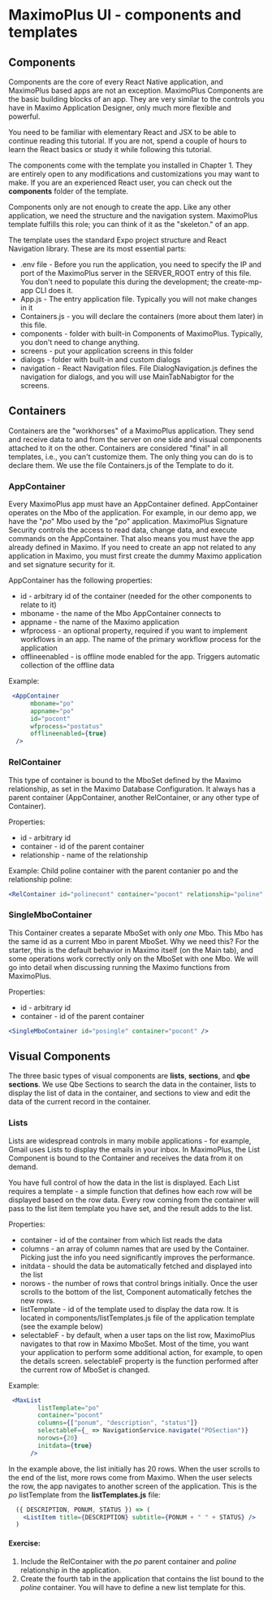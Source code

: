 # MaximoPlus UI - components and templates

## Components

Components are the core of every React Native application, and MaximoPlus based apps are not an exception.  MaximoPlus Components are the basic building blocks of an app. They are very similar to the controls you have in Maximo Application Designer, only much more flexible and powerful.

You need to be familiar with elementary React and JSX to be able to continue reading this tutorial. If you are not, spend a couple of hours to learn the React basics or study it while following this tutorial.

The components come with the template you installed in Chapter 1. They are entirely open to any modifications and customizations you may want to make. If you are an experienced React user, you can check out the __components__ folder of the template.

Components only are not enough to create the app. Like any other application, we need the structure and the navigation system. MaximoPlus template fulfills this role; you can think of it as the  "skeleton." of an app.

The template uses the standard Expo project structure and React Navigation library. These are its most essential parts:

- .env file - Before you run the application, you need to specify the IP and port of the MaximoPlus server in the SERVER_ROOT entry of this file.  You don't need to populate this during the development; the create-mp-app CLI does it.
- App.js - The entry application file. Typically you will not make changes in it
- Containers.js - you will declare the containers (more about them later) in this file.
- components - folder with built-in Components of MaximoPlus. Typically, you don't need to change anything.
- screens - put your application screens in this folder
- dialogs - folder with built-in and custom dialogs
- navigation - React Navigation files. File DialogNavigation.js defines the navigation for dialogs, and you will use MainTabNabigtor for the screens.

## Containers

Containers are the "workhorses" of a MaximoPlus application. They send and receive data to and from the server on one side and visual components attached to it on the other. Containers are considered "final" in all templates, i.e., you can't customize them. The only thing you can do is to declare them. We use the file Containers.js of the Template to do it.

### AppContainer

Every MaximoPlus app must have an AppContainer defined. AppContainer operates on the Mbo of the application. For example, in our demo app, we have the "_po_" Mbo used by the "_po_" application. MaximoPlus Signature Security controls the access to read data, change data, and execute commands on the AppContainer. That also means you must have the app already defined in Maximo. If you need to create an app not related to any application in Maximo, you must first create the dummy Maximo application and set signature security for it.

AppContainer has the following properties:

- id - arbitrary id of the container (needed for the other components to relate to it)
 - mboname - the name of the Mbo AppContainer connects to
 - appname - the name of the Maximo application
 - wfprocess - an optional property, required if you want to implement workflows in an app. The name of the primary workflow process for the application
 - offlineenabled - is offline mode enabled for the app. Triggers automatic collection of the offline data

Example:

```jsx
 <AppContainer
      mboname="po"
      appname="po"
      id="pocont"
      wfprocess="postatus"
      offlineenabled={true}
  />
```

### RelContainer

This type of container is bound to the MboSet defined by the Maximo relationship, as set in the Maximo Database Configuration. It always has a parent container (AppContainer, another RelContainer, or any other type of Container).

Properties:

 - id - arbitrary id
 - container - id of the parent container
 - relationship - name of the relationship

Example:
Child poline container with the parent contanier po and the relationship poline:
```jsx
<RelContainer id="polinecont" container="pocont" relationship="poline" />
```

### SingleMboContainer

This Container creates a separate MboSet with only _one_ Mbo. This Mbo has the same id as a current Mbo in parent MboSet. Why we need this? For the starter, this is the default behavior in Maximo itself (on the Main tab), and some operations work correctly only on the MboSet with one Mbo. We will go into detail when discussing running the Maximo functions from MaximoPlus.

Properties:

- id - arbitrary id
- container - id of the parent container

```jsx
<SingleMboContainer id="posingle" container="pocont" />
```

## Visual Components

The three basic types of visual components are __lists__, __sections__, and __qbe sections__. We use Qbe Sections to search the data in the container, lists to display the list of data in the container, and sections to view and edit the data of the current record in the container.

### Lists

Lists are widespread controls in many mobile applications - for example, Gmail uses Lists to display the emails in your inbox. In MaximoPlus, the List Component is bound to the Container and receives the data from it on demand.

You have full control of how the data in the list is displayed. Each List requires a template - a simple function that defines how each row will be displayed based on the row data. Every row coming from the container will pass to the list item template you have set, and the result adds to the list. 

Properties:

- container - id of the container from which list reads the data
 - columns - an array of column names that are used by the Container. Picking just the info you need significantly improves the performance.
 - initdata - should the data be automatically fetched and displayed into the list
 - norows - the number of rows that control brings initially. Once the user scrolls to the bottom of the list,  Component automatically fetches the new rows.
 - listTemplate - id of the template used to display the data row. It is located in components/listTemplates.js file of the application template (see the example below)
 - selectableF - by default, when a user taps on the list row, MaximoPlus navigates to that row in Maximo MboSet. Most of the time, you want your application to perform some additional action, for example, to open the details screen. selectableF property is the function performed after the current row of MboSet is changed.

Example:


```jsx
 <MaxList
        listTemplate="po"
        container="pocont"
        columns={["ponum", "description", "status"]}
        selectableF={_ => NavigationService.navigate("POSection")}
        norows={20}
        initdata={true}
      />
```

In the example above, the list initially has 20 rows. When the user scrolls to the end of the list, more rows come from Maximo. When the user selects the row, the app navigates to another screen of the application. This is the  _po_ listTemplate from the __listTemplates.js__ file:

```jsx
  ({ DESCRIPTION, PONUM, STATUS }) => (
    <ListItem title={DESCRIPTION} subtitle={PONUM + " " + STATUS} />
  )
```

#### Exercise:

1. Include the RelContainer with the _po_ parent container and _poline_ relationship in the application.
2. Create the fourth tab in the application that contains the list bound to the _poline_ container. You will have to define a new list template for this.


